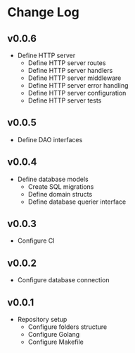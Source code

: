 # Change Log

## v0.0.6

- Define HTTP server
  - Define HTTP server routes
  - Define HTTP server handlers
  - Define HTTP server middleware
  - Define HTTP server error handling
  - Define HTTP server configuration
  - Define HTTP server tests

## v0.0.5

- Define DAO interfaces

## v0.0.4

- Define database models
  - Create SQL migrations
  - Define domain structs
  - Define database querier interface

## v0.0.3

- Configure CI

## v0.0.2

- Configure database connection
  
## v0.0.1

- Repository setup
  - Configure folders structure
  - Configure Golang
  - Configure Makefile
